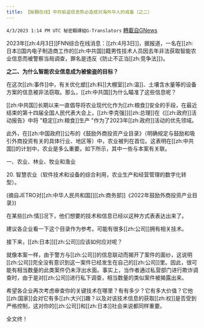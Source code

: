 ```yaml
---
title: 【秘翻在线】中共偷盗信息势必造成对海外华人的戒备（之二）
---
```

`4/3/2023 1:14 PM UTC 秘密翻譯組G-Translators` [轉載自GNews](https://gnews.org/articles/1068954)

         

2023年[[zh:4月3日]]FNN综合在线消息：[[zh:4月3日]]，据报道，一名在[[zh:日本]]国内电子制造商工作的[[zh:中共国]]籍男性技术人员因去年非法获取智能农业信息而被警察当局调查，罪名是违反《防止不正当[[zh:竞争法]]》。

**之二、为什么智能农业信息成为被偷盗的目标？**

在这次[[zh:事件]]中，有关优化塑[[zh:料]]大棚室[[zh:温]]、土壤含水量等的设备方案的信息被非法窃取。那么，[[zh:中共国]]为什么瞄准了这些信息呢？

[[zh:中共国]]长期以来一直倡导将农业现代化作为[[zh:粮食]]安全的手段，在最近结束的第十四届全国人民代表大会上，[[zh:李克强]][[zh:总理]]在《[[zh:政府]]活动报告》中将 "稳定[[zh:粮食]]生产 "作为了2023年[[zh:政府]]活动的优先领域。

此外，在[[zh:中国政府]]公布的《鼓励外商投资产业目录》（明确规定与鼓励和吸引外商投资有关的具体行业、地区等）中，农业被列在首位。这表明在[[zh:中共国]]的计划中，农业是多么重要。如下所示，其中一些与本案有关联。

一、农业、林业、牧业和渔业

20\. 智慧农业（软件技术和设备的综合利用，农业生产和经营管理的数字化转型）。

(摘自JETRO对[[zh:中华人民共和国]][[zh:商务部]]《2022年鼓励外商投资产业目录》)

在某些[[zh:情]]况下，他们想要的技术和信息已经以这种方式表表达出来了。

建议各企业看一下这个目录作为参考。可能有很多[[zh:公司]]拥有相关技术。

接下来，[[zh:日本]][[zh:公司]]应该如何应对呢？

就像本案一样，由于警方与[[zh:公司]]的信息联动而揭开了案件的面纱，这说明[[zh:公司]]完全没有意识到这一案件已经发生在自己的[[zh:公司]]里。因此，很可能有相当数量的此类案件仍未浮出水面。事实上，当作者通过私营部门进行欺诈调查时，由于是对[[zh:公司]]进行私下调查，相当数量的类似案件被揭露出来。

希望各企业再次考虑审查你的关键技术在哪里？有有多少？它有多大价值？它他[[zh:国家]]会对它有多[[zh:大兴]]趣？以及对该技术信息的获取[[zh:权]]是否受到严格控制，这对你的[[zh:公司]]和[[zh:日本]]社会来说都同样重要。

全文终！
